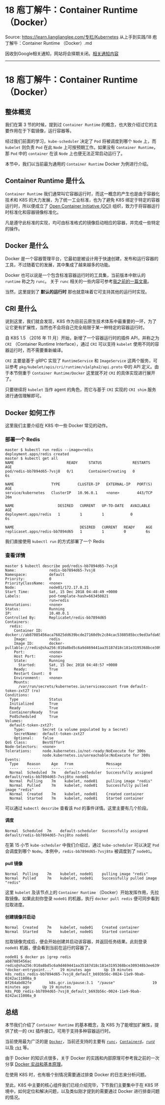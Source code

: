 # 18  庖丁解牛：Container Runtime （Docker） 

Source: https://learn.lianglianglee.com/专栏/Kubernetes 从上手到实践/18  庖丁解牛：Container Runtime （Docker）.md

因收到Google相关通知，网站将会择期关闭。[相关通知内容](https://lumendatabase.org/notices/44265620)

---

# 18 庖丁解牛：Container Runtime （Docker）

## 整体概览

我们在第 3 节的时候，提到过 `Container Runtime` 的概念，也大致介绍过它的主要作用在于下载镜像，运行容器等。

经过我们前面的学习，`kube-scheduler` 决定了 `Pod` 将被调度到哪个 `Node` 上，而 `kubelet` 则负责 `Pod` 在此 `Node` 上可按预期工作。如果没有 `Container Runtime`，那 `Pod` 中的 `container` 在该 `Node` 上也便无法正常启动运行了。

本节中，我们以当前最为通用的 `Container Runtime` Docker 为例进行介绍。

## Container Runtime 是什么

`Container Runtime` 我们通常叫它容器运行时，而这一概念的产生也是由于容器化技术和 K8S 的大力发展，为了统一工业标准，也为了避免 K8S 绑定于特定的容器运行时，所以便成立了 [Open Container Initiative (OCI)](https://www.opencontainers.org/) 组织，致力于将容器运行时标准化和容器镜像标准化。

凡是遵守此标准的实现，均可由标准格式的镜像启动相应的容器，并完成一些特定的操作。

## Docker 是什么

Docker 是一个容器管理平台，它最初是被设计用于快速创建，发布和运行容器的工具，不过随着它的发展，其中集成了越来越多的功能。

Docker 也可以说是一个包含标准容器运行时的工具集，当前版本中默认的 `runtime` 称之为 `runc`。 关于 `runc` 相关的一些内容可参考[我之前的一篇文章](http://moelove.info/2018/11/23/runc-1.0-rc6-发布之际/)。

当然，这里提到了 **默认的运行时** 那也就意味着它可支持其他的运行时实现。

## CRI 是什么

说到这里，我们就会发现，K8S 作为目前云原生技术体系中最重要的一环，为了让它更有扩展性，当然也不会将自己完全局限于某一种特定的容器运行时。

自 K8S 1.5 （2016 年 11 月）开始，新增了一个容器运行时的插件 API，并称之为 `CRI` （Container Runtime Interface），通过 `CRI` 可以支持 `kubelet` 使用不同的容器运行时，而不需要重新编译。

`CRI` 主要是基于 gRPC 实现了 `RuntimeService` 和 `ImageService` 这两个服务，可以参考 `pkg/kubelet/apis/cri/runtime/v1alpha2/api.proto` 中的 API 定义。由于本节侧重于 `Container Runtime/Docker` 这里就不对 `CRI` 的具体实现进行展开了。

只要继续将 `kubelet` 当作 agent 的角色，而它与基于 `CRI` 实现的 `CRI shim` 服务进行通信理解即可。

## Docker 如何工作

这里我们主要介绍在 K8S 中一些 Docker 常见的动作。

### 部署一个 Redis

```
master $ kubectl run redis --image=redis
deployment.apps/redis created
master $ kubectl get all
NAME                        READY     STATUS              RESTARTS   AGE
pod/redis-bb7894d65-7vsj8   0/1       ContainerCreating   0          6s

NAME                 TYPE        CLUSTER-IP   EXTERNAL-IP   PORT(S)   AGE
service/kubernetes   ClusterIP   10.96.0.1    <none>        443/TCP   26m

NAME                    DESIRED   CURRENT   UP-TO-DATE   AVAILABLE   AGE
deployment.apps/redis   1         1         1            0           6s

NAME                              DESIRED   CURRENT   READY     AGE
replicaset.apps/redis-bb7894d65   1         1         0         6s

```

我们直接使用 `kubectl run` 的方式部署了一个 Redis

### 查看详情

```
master $ kubectl describe pod/redis-bb7894d65-7vsj8
Name:               redis-bb7894d65-7vsj8
Namespace:          default
Priority:           0
PriorityClassName:  <none>
Node:               node01/172.17.0.21
Start Time:         Sat, 15 Dec 2018 04:48:49 +0000
Labels:             pod-template-hash=663450821
                    run=redis
Annotations:        <none>
Status:             Running
IP:                 10.40.0.1
Controlled By:      ReplicaSet/redis-bb7894d65
Containers:
  redis:
    Container ID:   docker://ab87085456aca76825dd639bcde27160d9c2c84cac5388585bcc9ed3afda6522
    Image:          redis
    Image ID:       docker-pullable://redis@sha256:010a8bd5c6a9d469441aa35187d18c181e3195368bce309348b3ee639fce96e0
    Port:           <none>
    Host Port:      <none>
    State:          Running
      Started:      Sat, 15 Dec 2018 04:48:57 +0000
    Ready:          True
    Restart Count:  0
    Environment:    <none>
    Mounts:
      /var/run/secrets/kubernetes.io/serviceaccount from default-token-zxt27 (ro)
Conditions:
  Type              Status
  Initialized       True
  Ready             True
  ContainersReady   True
  PodScheduled      True
Volumes:
  default-token-zxt27:
    Type:        Secret (a volume populated by a Secret)
    SecretName:  default-token-zxt27
    Optional:    false
QoS Class:       BestEffort
Node-Selectors:  <none>
Tolerations:     node.kubernetes.io/not-ready:NoExecute for 300s
                 node.kubernetes.io/unreachable:NoExecute for 300s
Events:
  Type    Reason     Age   From               Message
  ----    ------     ----  ----               -------
  Normal  Scheduled  7m    default-scheduler  Successfully assigned default/redis-bb7894d65-7vsj8to node01
  Normal  Pulling    7m    kubelet, node01    pulling image "redis"
  Normal  Pulled     7m    kubelet, node01    Successfully pulled image "redis"
  Normal  Created    7m    kubelet, node01    Created container
  Normal  Started    7m    kubelet, node01    Started container

```

可以通过 `kubectl describe` 查看该 `Pod` 的事件详情。这里主要有几个阶段。

#### 调度

```
Normal  Scheduled  7m    default-scheduler  Successfully assigned default/redis-bb7894d65-7vsj8to node01

```

在第 15 小节 `kube-scheduler` 中我们介绍过，通过 `kube-scheduler` 可以决定 `Pod` 会调度到哪个 `Node`。本例中，`redis-bb7894d65-7vsj8to` 被调度到了 `node01`。

#### pull 镜像

```
Normal  Pulling    7m    kubelet, node01    pulling image "redis"
Normal  Pulled     7m    kubelet, node01    Successfully pulled image "redis"

```

这里 `kubelet` 及该节点上的 `Container Runtime` （Docker）开始发挥作用，先拉取镜像。如果此刻你登录 `node01` 的机器，执行 `docker pull redis` 便可同步看到拉取进度。

#### 创建镜像并启动

```
Normal  Created    7m    kubelet, node01    Created container
Normal  Started    7m    kubelet, node01    Started container

```

拉取镜像完成后，便会开始创建并启动该容器，并返回任务结果。此刻登录 `node01` 机器，便会看到当前在运行的容器了。

```
node01 $ docker ps |grep redis
ab87085456ac        redis@sha256:010a8bd5c6a9d469441aa35187d18c181e3195368bce309348b3ee639fce96e0  "docker-entrypoint..."   19 minutes ago      Up 19 minutes                           k8s_redis_redis-bb7894d65-7vsj8_default_b693b56c-0024-11e9-9bab-0242ac11000a_0
8f264abd82fe        k8s.gcr.io/pause:3.1  "/pause"                 19 minutes ago      Up 19 minutes                           k8s_POD_redis-bb7894d65-7vsj8_default_b693b56c-0024-11e9-9bab-0242ac11000a_0

```

## 总结

本节我们介绍了 `Container Runtime` 的基本概念，及 K8S 为了能增加扩展性，提供了统一的 `CRI` 插件接口，可用于支持多种容器运行时。

当前使用最为广泛的是 [`Docker`](https://github.com/moby/moby/)，当前还支持的主要有 [`runc`](https://github.com/opencontainers/runc)，[`Containerd`](https://github.com/containerd/containerd)，[`runV`](https://github.com/hyperhq/runv) 以及 [`rkt`](https://github.com/rkt/rkt) 等。

由于 Docker 的知识点很多，关于 Docker 的实践和内部原理可参考我之前的一次分享 [Docker 实战和基本原理](https://github.com/tao12345666333/slides/raw/master/2018.09.13-Tech-Talk-Time/Docker实战和基本原理-张晋涛.pdf)。

在使用 K8S 时，也有极个别情况需要通过排查 Docker 的日志来分析问题。

至此，K8S 中主要的核心组件我们已经介绍完毕，下节我们主要集中于在 K8S 环境中，如何定位和解决问题，以及类似刚才提到的需要通过 Docker 进行排查问题的情况。